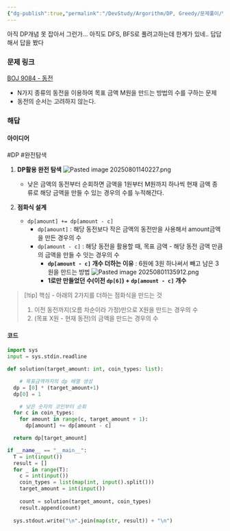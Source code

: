 ```yaml
---
{"dg-publish":true,"permalink":"/DevStudy/Argorithm/DP, Greedy/문제풀이/백준 9084 - 동전/","noteIcon":"","created":"2025-08-01T13:29:08.429+09:00","updated":"2025-08-08T01:44:26.759+09:00"}
---
```




아직 DP개념 못 잡아서 그런가... 아직도 DFS, BFS로 풀려고하는데 한계가 있네..
답답해서 답을 봤다 


### 문제 링크 

[BOJ 9084 - 동전](https://www.acmicpc.net/problem/9084)
- N가지 종류의 동전을 이용하여 목표 금액 M원을 만드는 방법의 수를 구하는 문제 
- 동전의 순서는 고려하지 않는다.

### 해답 


#### 아이디어 
#DP #완전탐색 

1. **DP활용 완전 탐색**
	![Pasted image 20250801140227.png](/img/user/supporter/image/Pasted%20image%2020250801140227.png)
	- 낮은 금액의 동전부터 순회하면 금액을 1원부터 M원까지 하나씩 현재 금액 종류로 해당 금액을 만들 수 있는 경우의 수를 누적해간다.
	  
2. **점화식 설계** 
	- `dp[amount] += dp[amount - c]`
		- `dp[amount]` : 해당 동전보다 작은 금액의 동전만을 사용해서 amount금액을 만든 경우의 수 
		- `dp[amount - c]` : 해당 동전을 활용할 때, 목표 금액 - 해당 동전 금액 만큼의 금액을 만들 수  잇는 경우의 수 
			- **`dp[amount - c]` 개수 더하는 이유** : 6원에 3원 하나써서 빼고 남은 3원을 만드는 방법 ![Pasted image 20250801135912.png](/img/user/supporter/image/Pasted%20image%2020250801135912.png)
			-  **1로만 만들었던 수(이전 `dp[6]`) +  `dp[amount - c]` 개수**

>[!tip] 핵심 - 아래의 2가지를 더하는 점화식을 만드는 것 
>1. 이전 동전까지(오름 차순이라 가정)만으로 X원을 만드는 경우의 수
>2. (목표 X원 - 현재 동전)의 금액을 만드는 경우의 수 

#### 코드 
```python
import sys
input = sys.stdin.readline

def solution(target_amount: int, coin_types: list):

	# 목표금액까지의 dp 배열 생성 
  dp = [0] * (target_amount+1)
  dp[0] = 1

	# 낮은 숫자의 코인부터 순회 
  for c in coin_types:
    for amount in range(c, target_amount + 1):
      dp[amount] += dp[amount - c]

  return dp[target_amount]  

if __name__ == "__main__":
  T = int(input())
  result = []
  for _ in range(T):
    c = int(input())
    coin_types = list(map(int, input().split()))
    target_amount = int(input())
    
    count = solution(target_amount, coin_types)
    result.append(count)
    
  sys.stdout.write("\n".join(map(str, result)) + "\n")
```






